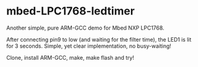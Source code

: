 # mbed-LPC1768-ledtimer
Another simple, pure ARM-GCC demo for Mbed NXP LPC1768.

After connecting pin9 to low (and waiting for the filter
time), the LED1 is lit for 3 seconds. Simple, yet clear
implementation, no busy-waiting!

Clone, install ARM-GCC, make, make flash and try!
